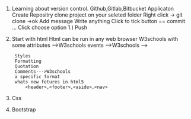 1. Learning about version control.
    Github,Gitlab,Bitbucket Applicaton
        Create Repositry
        clone project on your seleted folder 
            Right click -> git clone ->ok
        Add message
            Write anything
            Click to tick button == commit
            ... Click 
                choose option
                1.) Push
2. Start with html
    Html can be run in any web browser
        <!-- predefines tags -->W3schools
        with some attributes -->W3schools
        events -->W3schools  -->

        Styles
        Formatting
        Quotation
        Comments--->W3schools
        a specific format
        whats new fetures in html5
            <header>,<footer>,<aside>,<nav>

3. Css
4. Bootstrap